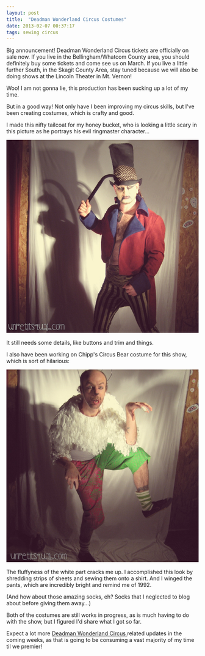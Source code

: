 ```yaml
---
layout: post
title:  "Deadman Wonderland Circus Costumes"
date: 2013-02-07 00:37:17
tags: sewing circus
---
```

Big announcement! Deadman Wonderland Circus tickets are officially on sale now. If you live in the Bellingham/Whatcom County area, you should definitely buy some tickets and come see us on March. If you live a little further South, in the Skagit County Area, stay tuned because we will also be doing shows at the Lincoln Theater in  Mt. Vernon!

Woo! I am not gonna lie, this production has been sucking up a lot of my time.

But in a good way! Not only have I been improving my circus skills, but I've been creating costumes, which is crafty and good.

I made this nifty tailcoat for my honey bucket, who is looking a little scary in this picture as he portrays his evil ringmaster character...

![Ringmaster Tailcoat](/uploads/2013/02/ringmaster-tailcoat.jpg)

It still needs some details, like buttons and trim and things.

I also have been working on Chipp's Circus Bear costume for this show, which is sort of hilarious:

![Circus Bear Clown Costume](/uploads/2013/02/chipp-circus-bear-clown-costume.jpg)

The fluffyness of the white part cracks me up. I accomplished this look by shredding strips of sheets and sewing them onto a shirt. And I winged the pants, which are incredibly bright and remind me of 1992.

(And how about those amazing socks, eh? Socks that I neglected to blog about before giving them away...)

Both of the costumes are still works in progress, as is much having to do with the show, but I figured I'd share what I got so far.

Expect a lot more [Deadman Wonderland Circus ](http://www.deadmanwonderlandcircus.com/)related updates in the coming weeks, as that is going to be consuming a vast majority of my time til we premier!
